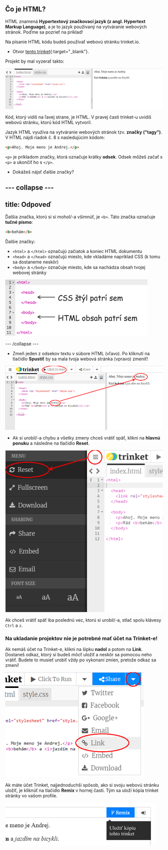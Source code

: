 ## Čo je HTML?

HTML znamená **Hypertextový značkovací jazyk (z angl. Hypertext Markup Language)**, a je to jazyk používaný na vytváranie webových stránok. Poďme sa pozrieť na príklad!

Na písanie HTML kódu budeš používať webovú stránku trinket.io.

+ Otvor [tento trinket](http://jumpto.cc/web-intro){:target="_blank"}.

Projekt by mal vyzerať takto:

![snímka obrazovky](images/birthday-starter.png)

Kód, ktorý vidíš na ľavej strane, je HTML. V pravej časti trinket-u uvidíš webovú stránku, ktorú kód HTML vytvoril.

Jazyk HTML využíva na vytváranie webových stránok tzv. **značky ("tagy")**. V HTML nájdi riadok č. 8 s nasledujúcim kódom:

```html
<p>Ahoj. Moje meno je Andrej.</p>
```

`<p>` je príkladom značky, ktorá označuje krátky **odsek**. Odsek môžeš začať s `<p>` a ukončiť ho s `</p>`.

+ Dokážeš nájsť ďalšie značky?

## \--- collapse \---

## title: Odpoveď

Ďalšia značka, ktorú si si mohol/-a všimnúť, je `<b>`. Táto značka označuje **tučné písmo**:

```html
<b>behám</b>
```

Ďalšie značky:

+ `<html>` a `</html>` označujú začiatok a koniec HTML dokumentu
+ `<head>` a `</head>` označujú miesto, kde vkladáme napríklad CSS (k tomu sa dostaneme neskôr)
+ `<body>` a `</body>` označuje miesto, kde sa nachádza obsah tvojej webovej stránky

![snímka obrazovky](images/birthday-head-body.png)

\--- /collapse \---

+ Zmeň jeden z odsekov textu v súbore HTML (vľavo). Po kliknutí na tlačidlo **Spustiť** by sa mala tvoja webová stránka (vpravo) zmeniť!

![snímka obrazovky](images/birthday-edit-html.png)

+ Ak si urobil/-a chybu a všetky zmeny chceš vrátiť späť, klikni na **hlavnú ponuku** a následne na tlačidlo **Reset**.

![snímka obrazovky](images/birthday-reset.png)

Ak chceš vrátiť späť iba poslednú vec, ktorú si urobil/-a, stlač spolu klávesy `Ctrl` a `z`.

### Na ukladanie projektov nie je potrebné mať účet na Trinket-e!

Ak nemáš účet na Trinket-e, klikni na šípku **nadol** a potom na **Link**. Dostaneš odkaz, ktorý si budeš môcť uložiť a neskôr sa pomocou neho vrátiť. Budete to musieť urobiť vždy po vykonaní zmien, pretože odkaz sa zmení!

![snímka obrazovky](images/birthday-link.png)

Ak máte účet Trinket, najjednoduchší spôsob, ako si svoju webovú stránku uložiť, je kliknúť na tlačidlo **Remix** v hornej časti. Tým sa uloží kópia trinket stránky vo vašom profile.

![snímka obrazovky](images/birthday-remix.png)